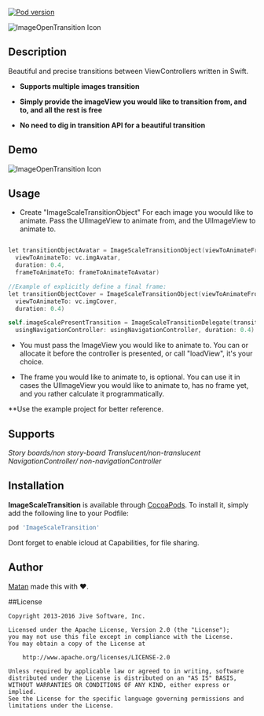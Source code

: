 

[![Pod version](https://img.shields.io/cocoapods/v/ImageOpenTransition.svg?style=flat)](http://cocoadocs.org/docsets/ImageOpenTransition)

<img src="https://s31.postimg.org/6x43rb7h7/Icon_Image_Scale_Transition_3x.png" alt="ImageOpenTransition Icon" align="center" />

## Description
Beautiful and precise transitions between ViewControllers written in Swift.

* **Supports multiple images transition**

* **Simply provide the imageView you would like to transition from, and to, and all the rest is free** 

* **No need to dig in transition API for a beautiful transition**

## Demo

<img src="https://media.giphy.com/media/z4Y5tuT7LUISI/giphy.gif" alt="ImageOpenTransition Icon" align="center" />

## Usage

* Create "ImageScaleTransitionObject" For each image you woould like to animate.
Pass the UIImageView to animate from, and the UIImageView to animate to.





```objectivec

let transitionObjectAvatar = ImageScaleTransitionObject(viewToAnimateFrom: cell.imgAvater,
  viewToAnimateTo: vc.imgAvatar,
  duration: 0.4, 
  frameToAnimateTo: frameToAnimateToAvatar)

//Example of explicitly define a final frame:
let transitionObjectCover = ImageScaleTransitionObject(viewToAnimateFrom: cell.imgCover,
  viewToAnimateTo: vc.imgCover,
  duration: 0.4)

self.imageScalePresentTransition = ImageScaleTransitionDelegate(transitionObjects: [transitionObjectCover ,transitionObjectAvatar], 
  usingNavigationController: usingNavigationController, duration: 0.4)
```





* You must pass the ImageView you would like to animate to. You can or allocate it before the controller is presented,
or call "loadView", it's your choice.

* The frame you would like to animate to, is optional. 
You can use it in cases the UIImageView you would like to animate to, has no frame yet, and you rather calculate it programmatically.

**Use the example project for better reference.

## Supports 

*Story boards/non story-board*
*Translucent/non-translucent*
*NavigationController/ non-navigationController*


## Installation

**ImageScaleTransition** is available through [CocoaPods](http://cocoapods.org). To install
it, simply add the following line to your Podfile:

```ruby
pod 'ImageScaleTransition'
```

Dont forget to enable icloud at Capabilities, for file sharing.

## Author

[Matan](https://github.com/mcmatan) made this with ❤️.

##License

```
Copyright 2013-2016 Jive Software, Inc.

Licensed under the Apache License, Version 2.0 (the "License");
you may not use this file except in compliance with the License.
You may obtain a copy of the License at

    http://www.apache.org/licenses/LICENSE-2.0

Unless required by applicable law or agreed to in writing, software
distributed under the License is distributed on an "AS IS" BASIS,
WITHOUT WARRANTIES OR CONDITIONS OF ANY KIND, either express or implied.
See the License for the specific language governing permissions and
limitations under the License.
```

